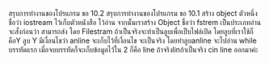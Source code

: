 สรุบการทำงานของโปรแกรม ขอ 10.2
สรุบการทำงานของโปรแกรม ขอ 10.1
สร้าง object ตัวหนึ่ง ชื่อว่า iostream ไว้เก็บตัวหนังสือ ไว้อ่าน
จากนั้นเราสร้าง Object ชื่อว่า fstrem เป็นประเภทอ่าน
จะสั่งก่อนว่า สามารถส่ง โดย Filestram
ถ้าเป็นจริงจะทำเป็นลูบเพื่อเป็บไฟล์เปิด โดยลูบที่เราใช้ก็คือY
ลูบ Y มีเงื่อนไขว่า anline จะเก็บไว้ที่เงื่อนไข จะเป็นจริง
โดยทำลูบanline จะไปอ่าน while บรรทัดแรก เมื่อจบบรรทัดก็จะเก็บข้อมูลไว้ใน 2 ก็คือ line ถ้าจริงlinถ้าเป็นจริง cin line ออกมาค่ะ

